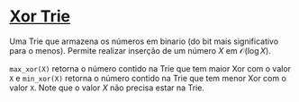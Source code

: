 # [Xor Trie](XorTrie.cpp)

Uma Trie que armazena os números em binario (do bit mais significativo para o menos). Permite realizar inserção de um número $X$ em $\mathcal{O}(\log X)$.

`max_xor(X)` retorna o número contido na Trie que tem maior Xor com o valor `X` e `min_xor(X)` retorna o número contido na Trie que tem menor Xor com o valor `X`. Note que o valor $X$ não precisa estar na Trie.
